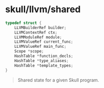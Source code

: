 # skull/llvm/shared

```c
typedef struct {
	LLVMBuilderRef builder;
	LLVMContextRef ctx;
	LLVMModuleRef module;
	LLVMValueRef current_func;
	LLVMValueRef main_func;
	Scope *scope;
	HashTable *function_decls;
	HashTable *type_aliases;
	HashTable *template_types;
}
```

> Shared state for a given Skull program.


